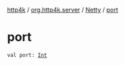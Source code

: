 [http4k](../../index.md) / [org.http4k.server](../index.md) / [Netty](index.md) / [port](./port.md)

# port

`val port: `[`Int`](https://kotlinlang.org/api/latest/jvm/stdlib/kotlin/-int/index.html)